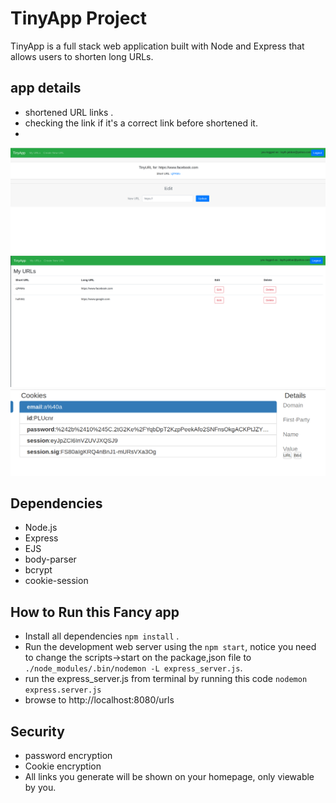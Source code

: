 # TinyApp Project

TinyApp is a full stack web application built with Node and Express that allows users to shorten long URLs.

## app details

-  shortened URL links .
-  checking the link if it's a correct link before shortened it.
- 
 !["Screenshot of URLs page"](https://raw.githubusercontent.com/LAYTHJABBAR/tinyapp/master/docs/url_editing%20_page.png)
 !["Screenshot of URLs page"](https://raw.githubusercontent.com/LAYTHJABBAR/tinyapp/master/docs/urls-page.png)
 !["Screenshot of Cookies page"](https://raw.githubusercontent.com/LAYTHJABBAR/tinyapp/master/docs/cookies.png)

## Dependencies

- Node.js
- Express
- EJS
- body-parser
- bcrypt
- cookie-session

## How to Run this Fancy app

- Install all dependencies `npm install` .
- Run the development web server using the `npm start`, notice you need to change the scripts->start on the package,json file to `./node_modules/.bin/nodemon -L express_server.js`.
- run the express_server.js from terminal by running this code `nodemon express.server.js`
- browse to http://localhost:8080/urls
 

## Security 
- password encryption
- Cookie encryption
- All links you generate will be shown on your homepage, only viewable by you.
